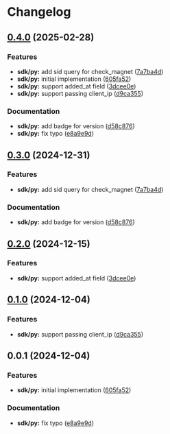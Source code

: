 # Changelog

## [0.4.0](https://github.com/Dave-ParadiseCloud/stremthru/compare/sdk-py-v0.3.0...sdk-py-0.4.0) (2025-02-28)


### Features

* **sdk/py:** add sid query for check_magnet ([7a7ba4d](https://github.com/Dave-ParadiseCloud/stremthru/commit/7a7ba4d43e441494d89b04e54fcabe1ee791444b))
* **sdk/py:** initial implementation ([605fa52](https://github.com/Dave-ParadiseCloud/stremthru/commit/605fa5282dc3f9d555e9a4748977dade05c0fb11))
* **sdk/py:** support added_at field ([3dcee0e](https://github.com/Dave-ParadiseCloud/stremthru/commit/3dcee0eead3ce435a1e1a8a4f8dfcad954e861eb))
* **sdk/py:** support passing client_ip ([d9ca355](https://github.com/Dave-ParadiseCloud/stremthru/commit/d9ca355688d462c78d3a255c521d16bf481299e0))


### Documentation

* **sdk/py:** add badge for version ([d58c876](https://github.com/Dave-ParadiseCloud/stremthru/commit/d58c87602ff3374334d5060bd8b20987f2782d24))
* **sdk/py:** fix typo ([e8a9e9d](https://github.com/Dave-ParadiseCloud/stremthru/commit/e8a9e9dfe312bc650ecdd4b10e4598956c4b0a99))

## [0.3.0](https://github.com/MunifTanjim/stremthru/compare/sdk-py-0.2.0...sdk-py-0.3.0) (2024-12-31)


### Features

* **sdk/py:** add sid query for check_magnet ([7a7ba4d](https://github.com/MunifTanjim/stremthru/commit/7a7ba4d43e441494d89b04e54fcabe1ee791444b))


### Documentation

* **sdk/py:** add badge for version ([d58c876](https://github.com/MunifTanjim/stremthru/commit/d58c87602ff3374334d5060bd8b20987f2782d24))

## [0.2.0](https://github.com/MunifTanjim/stremthru/compare/sdk-py-0.1.0...sdk-py-0.2.0) (2024-12-15)


### Features

* **sdk/py:** support added_at field ([3dcee0e](https://github.com/MunifTanjim/stremthru/commit/3dcee0eead3ce435a1e1a8a4f8dfcad954e861eb))

## [0.1.0](https://github.com/MunifTanjim/stremthru/compare/sdk-py-0.0.1...sdk-py-0.1.0) (2024-12-04)


### Features

* **sdk/py:** support passing client_ip ([d9ca355](https://github.com/MunifTanjim/stremthru/commit/d9ca355688d462c78d3a255c521d16bf481299e0))

## 0.0.1 (2024-12-04)


### Features

* **sdk/py:** initial implementation ([605fa52](https://github.com/MunifTanjim/stremthru/commit/605fa5282dc3f9d555e9a4748977dade05c0fb11))


### Documentation

* **sdk/py:** fix typo ([e8a9e9d](https://github.com/MunifTanjim/stremthru/commit/e8a9e9dfe312bc650ecdd4b10e4598956c4b0a99))
